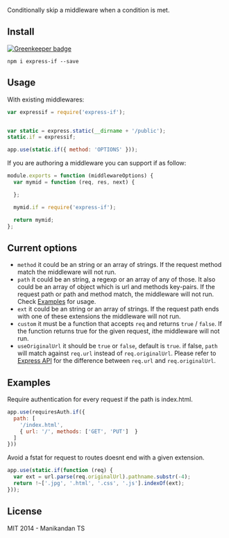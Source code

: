 Conditionally skip a middleware when a condition is met.

## Install

[![Greenkeeper badge](https://badges.greenkeeper.io/manikandants/express-if.svg)](https://greenkeeper.io/)

	npm i express-if --save

## Usage

With existing middlewares:

```javascript
var expressif = require('express-if');


var static = express.static(__dirname + '/public');
static.if = expressif;

app.use(static.if({ method: 'OPTIONS' }));
```

If you are authoring a middleware you can support if as follow:

```javascript
module.exports = function (middlewareOptions) {
  var mymid = function (req, res, next) {

  };

  mymid.if = require('express-if');

  return mymid;
};
```

## Current options

-  `method` it could be an string or an array of strings. If the request method match the middleware will not run.
-  `path` it could be an string, a regexp or an array of any of those. It also could be an array of object which is url and methods key-pairs. If the request path or path and method match, the middleware will not run. Check [Examples](#examples) for usage.
-  `ext` it could be an string or an array of strings. If the request path ends with one of these extensions the middleware will not run.
-  `custom` it must be a function that accepts `req` and returns `true` / `false`. If the function returns true for the given request, ithe middleware will not run.
-  `useOriginalUrl` it should be `true` or `false`, default is `true`. if false, `path` will match against `req.url` instead of `req.originalUrl`. Please refer to [Express API](http://expressjs.com/4x/api.html#request) for the difference between `req.url` and `req.originalUrl`.


## Examples

Require authentication for every request if the path is index.html.

```javascript
app.use(requiresAuth.if({
  path: [
    '/index.html',
    { url: '/', methods: ['GET', 'PUT']  }
  ]
}))
```

Avoid a fstat for request to routes doesnt end with a given extension.

```javascript
app.use(static.if(function (req) {
  var ext = url.parse(req.originalUrl).pathname.substr(-4);
  return !~['.jpg', '.html', '.css', '.js'].indexOf(ext);
}));
```

## License

MIT 2014 - Manikandan TS

